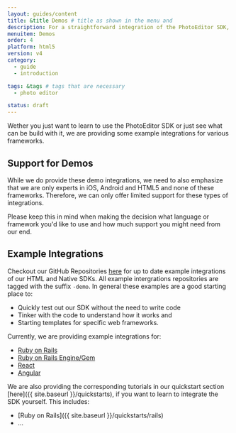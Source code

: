 ```yaml
---
layout: guides/content
title: &title Demos # title as shown in the menu and
description: For a straightforward integration of the PhotoEditor SDK, see our set of example integrations for various frameworks like React Native, Ionic or Cordova.
menuitem: Demos
order: 4
platform: html5
version: v4
category:
  - guide
  - introduction

tags: &tags # tags that are necessary
  - photo editor

status: draft
---
```



Wether you just want to learn to use the PhotoEditor SDK or just see what can be build with it, we are providing some example integrations for various frameworks.

## Support for Demos

While we do provide these demo integrations, we need to also emphasize that we are only experts in iOS, Android and HTML5 and none of these frameworks. Therefore, we can only offer limited support for these types of integrations. 

Please keep this in mind when making the decision what language or framework you'd like to use and how much support you might need from our end.

## Example Integrations

Checkout our GitHub Repositories [here](https://github.com/imgly/) for up to date example integrations of our HTML and Native SDKs.
All example intergrations repositories are tagged with the suffix `-demo`. In general these examples are a good starting place to:

 * Quickly test out our SDK without the need to write code
 * Tinker with the code to understand how it works and
 * Starting templates for specific web frameworks.


 Currently, we are providing example integrations for:

  * [Ruby on Rails](https://github.com/imgly/pesdk-rails-demo)
  * [Ruby on Rails Engine/Gem](https://github.com/imgly/pesdk-ruby-gem-demo)
  * [React](https://github.com/imgly/pesdk-react-demo)
  * [Angular](https://github.com/imgly/pesdk-angular-demo)

We are also providing the corresponding tutorials in our quickstart section [here]({{ site.baseurl }}/quickstarts), if you want to learn to integrate the SDK yourself. This includes:

  * [Ruby on Rails]({{ site.baseurl }}/quickstarts/rails)
  * ...


